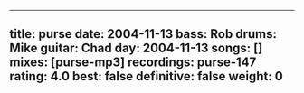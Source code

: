 
---
title: purse
date: 2004-11-13
bass:	Rob
drums:	Mike
guitar:	Chad
day: 2004-11-13
songs: []
mixes: [purse-mp3]
recordings: purse-147
rating: 4.0
best: false
definitive: false
weight: 0
---
